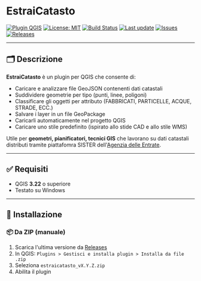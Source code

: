# EstraiCatasto

[![Plugin QGIS](https://img.shields.io/badge/QGIS-3.22%2B-green.svg)](https://qgis.org)
[![License: MIT](https://img.shields.io/badge/license-MIT-blue.svg)](LICENSE)
[![Build Status](https://img.shields.io/badge/build-manual-blue.svg)]()
[![Last update](https://img.shields.io/github/last-commit/frateludovico/estraicatasto)](https://github.com/frateludovico/estraicatasto/commits/main)
[![Issues](https://img.shields.io/github/issues/frateludovico/estraicatasto)](https://github.com/frateludovico/estraicatasto/issues)
[![Releases](https://img.shields.io/github/v/release/frateludovico/estraicatasto)](https://github.com/frateludovico/estraicatasto/releases)

---

## 🗂️ Descrizione

**EstraiCatasto** è un plugin per QGIS che consente di:

- Caricare e analizzare file GeoJSON contenenti dati catastali
- Suddividere geometrie per tipo (punti, linee, poligoni)
- Classificare gli oggetti per attributo (FABBRICATI, PARTICELLE, ACQUE, STRADE, ECC.)
- Salvare i layer in un file GeoPackage
- Caricarli automaticamente nel progetto QGIS
- Caricare uno stile predefinito (ispirato allo stide CAD e allo stile WMS)

Utile per **geometri, pianificatori, tecnici GIS** che lavorano su dati catastali distributi tramite piattafomra SISTER dell'[Agenzia delle Entrate](https://iampe.agenziaentrate.gov.it/sam/UI/Login?realm=/agenziaentrate).

---

## ✅ Requisiti

- QGIS **3.22** o superiore
- Testato su Windows

---

## 🚀 Installazione

### 📦 Da ZIP (manuale)

1. Scarica l'ultima versione da [Releases](https://github.com/frateludovico/estraicatasto/releases)
2. In QGIS: `Plugins > Gestisci e installa plugin > Installa da file .zip`
3. Seleziona `estraicatasto_vX.Y.Z.zip`
4. Abilita il plugin

